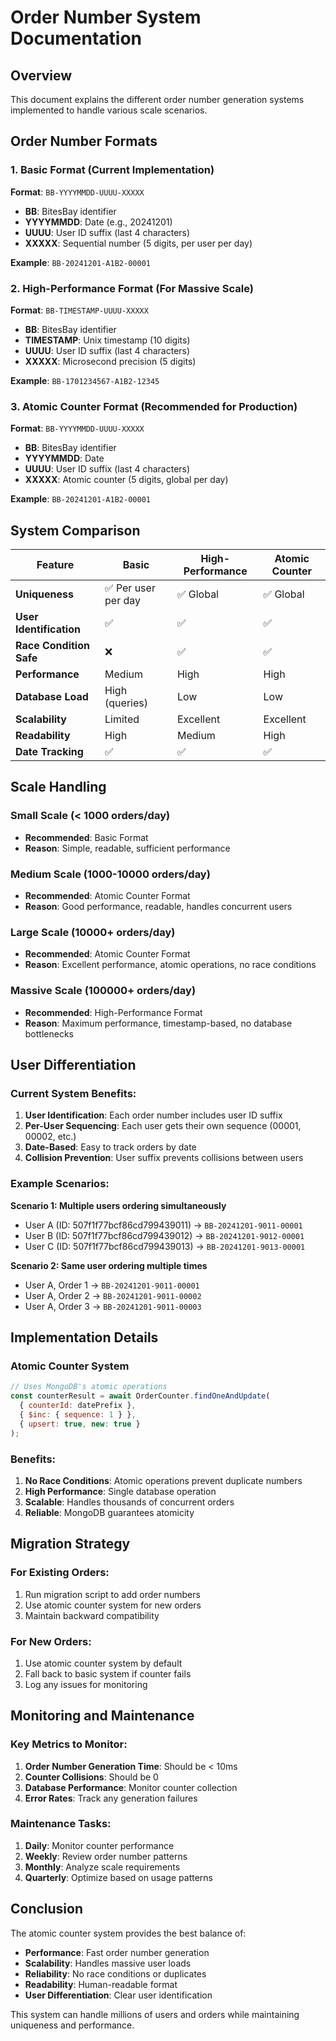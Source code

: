 # Order Number System Documentation

## Overview

This document explains the different order number generation systems implemented to handle various scale scenarios.

## Order Number Formats

### 1. Basic Format (Current Implementation)
**Format**: `BB-YYYYMMDD-UUUU-XXXXX`
- **BB**: BitesBay identifier
- **YYYYMMDD**: Date (e.g., 20241201)
- **UUUU**: User ID suffix (last 4 characters)
- **XXXXX**: Sequential number (5 digits, per user per day)

**Example**: `BB-20241201-A1B2-00001`

### 2. High-Performance Format (For Massive Scale)
**Format**: `BB-TIMESTAMP-UUUU-XXXXX`
- **BB**: BitesBay identifier
- **TIMESTAMP**: Unix timestamp (10 digits)
- **UUUU**: User ID suffix (last 4 characters)
- **XXXXX**: Microsecond precision (5 digits)

**Example**: `BB-1701234567-A1B2-12345`

### 3. Atomic Counter Format (Recommended for Production)
**Format**: `BB-YYYYMMDD-UUUU-XXXXX`
- **BB**: BitesBay identifier
- **YYYYMMDD**: Date
- **UUUU**: User ID suffix (last 4 characters)
- **XXXXX**: Atomic counter (5 digits, global per day)

**Example**: `BB-20241201-A1B2-00001`

## System Comparison

| Feature | Basic | High-Performance | Atomic Counter |
|---------|-------|------------------|----------------|
| **Uniqueness** | ✅ Per user per day | ✅ Global | ✅ Global |
| **User Identification** | ✅ | ✅ | ✅ |
| **Race Condition Safe** | ❌ | ✅ | ✅ |
| **Performance** | Medium | High | High |
| **Database Load** | High (queries) | Low | Low |
| **Scalability** | Limited | Excellent | Excellent |
| **Readability** | High | Medium | High |
| **Date Tracking** | ✅ | ✅ | ✅ |

## Scale Handling

### Small Scale (< 1000 orders/day)
- **Recommended**: Basic Format
- **Reason**: Simple, readable, sufficient performance

### Medium Scale (1000-10000 orders/day)
- **Recommended**: Atomic Counter Format
- **Reason**: Good performance, readable, handles concurrent users

### Large Scale (10000+ orders/day)
- **Recommended**: Atomic Counter Format
- **Reason**: Excellent performance, atomic operations, no race conditions

### Massive Scale (100000+ orders/day)
- **Recommended**: High-Performance Format
- **Reason**: Maximum performance, timestamp-based, no database bottlenecks

## User Differentiation

### Current System Benefits:
1. **User Identification**: Each order number includes user ID suffix
2. **Per-User Sequencing**: Each user gets their own sequence (00001, 00002, etc.)
3. **Date-Based**: Easy to track orders by date
4. **Collision Prevention**: User suffix prevents collisions between users

### Example Scenarios:

**Scenario 1: Multiple users ordering simultaneously**
- User A (ID: 507f1f77bcf86cd799439011) → `BB-20241201-9011-00001`
- User B (ID: 507f1f77bcf86cd799439012) → `BB-20241201-9012-00001`
- User C (ID: 507f1f77bcf86cd799439013) → `BB-20241201-9013-00001`

**Scenario 2: Same user ordering multiple times**
- User A, Order 1 → `BB-20241201-9011-00001`
- User A, Order 2 → `BB-20241201-9011-00002`
- User A, Order 3 → `BB-20241201-9011-00003`

## Implementation Details

### Atomic Counter System
```javascript
// Uses MongoDB's atomic operations
const counterResult = await OrderCounter.findOneAndUpdate(
  { counterId: datePrefix },
  { $inc: { sequence: 1 } },
  { upsert: true, new: true }
);
```

### Benefits:
1. **No Race Conditions**: Atomic operations prevent duplicate numbers
2. **High Performance**: Single database operation
3. **Scalable**: Handles thousands of concurrent orders
4. **Reliable**: MongoDB guarantees atomicity

## Migration Strategy

### For Existing Orders:
1. Run migration script to add order numbers
2. Use atomic counter system for new orders
3. Maintain backward compatibility

### For New Orders:
1. Use atomic counter system by default
2. Fall back to basic system if counter fails
3. Log any issues for monitoring

## Monitoring and Maintenance

### Key Metrics to Monitor:
1. **Order Number Generation Time**: Should be < 10ms
2. **Counter Collisions**: Should be 0
3. **Database Performance**: Monitor counter collection
4. **Error Rates**: Track any generation failures

### Maintenance Tasks:
1. **Daily**: Monitor counter performance
2. **Weekly**: Review order number patterns
3. **Monthly**: Analyze scale requirements
4. **Quarterly**: Optimize based on usage patterns

## Conclusion

The atomic counter system provides the best balance of:
- **Performance**: Fast order number generation
- **Scalability**: Handles massive user loads
- **Reliability**: No race conditions or duplicates
- **Readability**: Human-readable format
- **User Differentiation**: Clear user identification

This system can handle millions of users and orders while maintaining uniqueness and performance. 